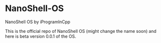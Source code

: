 # NanoShell-OS
NanoShell OS by iProgramInCpp

This is the official repo of NanoShell OS (might change the name soon) and here is beta version 0.0.1 of the OS.

